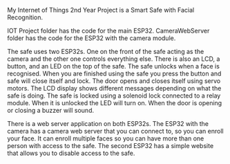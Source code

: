My Internet of Things 2nd Year Project is a Smart Safe with Facial Recognition.

IOT Project folder has the code for the main ESP32.
CameraWebServer folder has the code for the ESP32 with the camera module.

The safe uses two ESP32s. One on the front of the safe acting as the camera and the other one controls everything else. 
There is also an LCD, a button, and an LED on the top of the safe. 
The safe unlocks when a face is recognised. When you are finished using the safe you press the button and safe will close itself and lock. 
The door opens and closes itself using servo motors. The LCD display shows different messages depending on what the safe is doing. 
The safe is locked using a solenoid lock connected to a relay module. When it is unlocked the LED will turn on. 
When the door is opening or closing a buzzer will sound.

There is a web server application on both ESP32s. 
The ESP32 with the camera has a camera web server that you can connect to, so you can enroll your face. 
It can enroll multiple faces so you can have more than one person with access to the safe. 
The second ESP32 has a simple website that allows you to disable access to the safe.
